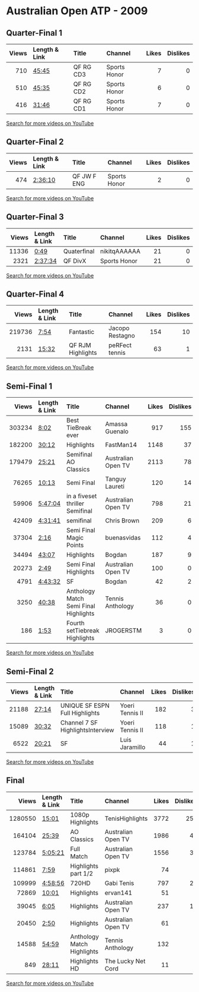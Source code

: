 
# Australian Open ATP - 2009

## Quarter-Final 1
|   Views | Length & Link                                        | Title      | Channel      |   Likes |   Dislikes |
|--------:|:-----------------------------------------------------|:-----------|:-------------|--------:|-----------:|
|     710 | [45:45](https://www.youtube.com/watch?v=I7gN5L-YHoA) | QF RG  CD3 | Sports Honor |       7 |          0 |
|     510 | [45:35](https://www.youtube.com/watch?v=EFaL1yj1wM4) | QF RG  CD2 | Sports Honor |       6 |          0 |
|     416 | [31:46](https://www.youtube.com/watch?v=tHv6deBE7ow) | QF RG  CD1 | Sports Honor |       7 |          0 |

[Search for more videos on YouTube](https://www.youtube.com/results?search_query=%22australian+open%22+%22Nadal%22+%22Simon%22+%222009%22+%22highlights%22)     

## Quarter-Final 2
|   Views | Length & Link                                          | Title        | Channel      |   Likes |   Dislikes |
|--------:|:-------------------------------------------------------|:-------------|:-------------|--------:|-----------:|
|     474 | [2:36:10](https://www.youtube.com/watch?v=4NNZXRLXmZY) | QF JW F  ENG | Sports Honor |       2 |          0 |

[Search for more videos on YouTube](https://www.youtube.com/results?search_query=%22australian+open%22+%22Verdasco%22+%22Tsonga%22+%222009%22+%22highlights%22)     

## Quarter-Final 3
|   Views | Length & Link                                          | Title       | Channel      |   Likes |   Dislikes |
|--------:|:-------------------------------------------------------|:------------|:-------------|--------:|-----------:|
|   11336 | [0:49](https://www.youtube.com/watch?v=1Uto9WckV4U)    | Quaterfinal | nikitqAAAAAA |      21 |          0 |
|    2321 | [2:37:34](https://www.youtube.com/watch?v=F9r11mLCGiA) | QF  DivX    | Sports Honor |      21 |          0 |

[Search for more videos on YouTube](https://www.youtube.com/results?search_query=%22australian+open%22+%22Roddick%22+%22Djokovic%22+%222009%22+%22highlights%22)     

## Quarter-Final 4
|   Views | Length & Link                                        | Title               | Channel         |   Likes |   Dislikes |
|--------:|:-----------------------------------------------------|:--------------------|:----------------|--------:|-----------:|
|  219736 | [7:54](https://www.youtube.com/watch?v=kWl760dymnY)  | Fantastic           | Jacopo Restagno |     154 |         10 |
|    2131 | [15:32](https://www.youtube.com/watch?v=-9n7BuXY5JA) | QF  RJM  Highlights | peRFect tennis  |      63 |          1 |

[Search for more videos on YouTube](https://www.youtube.com/results?search_query=%22australian+open%22+%22Federer%22+%22Potro%22+%222009%22+%22highlights%22)     

## Semi-Final 1
|   Views | Length & Link                                          | Title                                        | Channel            |   Likes |   Dislikes |
|--------:|:-------------------------------------------------------|:---------------------------------------------|:-------------------|--------:|-----------:|
|  303234 | [8:02](https://www.youtube.com/watch?v=NjnvvzmX6MY)    | Best TieBreak ever                           | Amassa Guenalo     |     917 |        155 |
|  182200 | [30:12](https://www.youtube.com/watch?v=GWKvKYUdQWc)   | Highlights                                   | FastMan14          |    1148 |         37 |
|  179479 | [25:21](https://www.youtube.com/watch?v=7JQCUZ7wH_8)   | Semifinal  AO Classics                       | Australian Open TV |    2113 |         78 |
|   76265 | [10:13](https://www.youtube.com/watch?v=k_5-FcP4aec)   | Semi Final                                   | Tanguy Laureti     |     120 |         14 |
|   59906 | [5:47:04](https://www.youtube.com/watch?v=Z8-AgZ6w1fE) | in a fiveset thriller    Semifinal           | Australian Open TV |     798 |         21 |
|   42409 | [4:31:41](https://www.youtube.com/watch?v=et6jm5HjCyM) | semifinal                                    | Chris Brown        |     209 |          6 |
|   37304 | [2:16](https://www.youtube.com/watch?v=miofGFk5_Cc)    | Semi Final    Magic Points                   | buenasvidas        |     112 |          4 |
|   34494 | [43:07](https://www.youtube.com/watch?v=fR9oTCW5Q00)   | Highlights                                   | Bogdan             |     187 |          9 |
|   20273 | [2:49](https://www.youtube.com/watch?v=vRbZR98FyJc)    | Semi Final Highlights                        | Australian Open TV |     100 |          0 |
|    4791 | [4:43:32](https://www.youtube.com/watch?v=n46fwzENCpc) | SF                                           | Bogdan             |      42 |          2 |
|    3250 | [40:38](https://www.youtube.com/watch?v=T2VgXZd1dAc)   | Anthology Match    Semi Final     Highlights | Tennis Anthology   |      36 |          0 |
|     186 | [1:53](https://www.youtube.com/watch?v=5_ggbWNWzkk)    | Fourth setTiebreak Highlights                | JROGERSTM          |       3 |          0 |

[Search for more videos on YouTube](https://www.youtube.com/results?search_query=%22australian+open%22+%22Nadal%22+%22Verdasco%22+%222009%22+%22highlights%22)     

## Semi-Final 2
|   Views | Length & Link                                        | Title                                 | Channel         |   Likes |   Dislikes |
|--------:|:-----------------------------------------------------|:--------------------------------------|:----------------|--------:|-----------:|
|   21188 | [27:14](https://www.youtube.com/watch?v=rz1f6C2UGJE) | UNIQUE   SF   ESPN Full Highlights    | Yoeri Tennis II |     182 |          3 |
|   15089 | [30:32](https://www.youtube.com/watch?v=QQUuQZWBJwA) | Channel 7    SF   HighlightsInterview | Yoeri Tennis II |     118 |          1 |
|    6522 | [20:21](https://www.youtube.com/watch?v=tRI2YShVyVU) | SF                                    | Luis Jaramillo  |      44 |          1 |

[Search for more videos on YouTube](https://www.youtube.com/results?search_query=%22australian+open%22+%22Federer%22+%22Roddick%22+%222009%22+%22highlights%22)     

## Final
|   Views | Length & Link                                          | Title                              | Channel            |   Likes |   Dislikes |
|--------:|:-------------------------------------------------------|:-----------------------------------|:-------------------|--------:|-----------:|
| 1280550 | [15:01](https://www.youtube.com/watch?v=KkI4FpZDQcc)   | 1080p Highlights                   | TenisHighlights    |    3772 |        254 |
|  164104 | [25:39](https://www.youtube.com/watch?v=kbxQ8AQ59Go)   | AO Classics                        | Australian Open TV |    1986 |         46 |
|  123784 | [5:05:21](https://www.youtube.com/watch?v=BwLUgip8OSI) | Full Match                         | Australian Open TV |    1556 |         38 |
|  114861 | [7:59](https://www.youtube.com/watch?v=S-MtL3tGzlY)    | Highlights part 1/2                | pixpk              |      74 |          3 |
|  109999 | [4:58:56](https://www.youtube.com/watch?v=zdMHAtAgtDM) | 720HD                              | Gabi Tenis         |     797 |         27 |
|   72869 | [10:01](https://www.youtube.com/watch?v=mvr-bsIJx50)   | Highlights                         | ervan141           |      51 |          3 |
|   39045 | [6:05](https://www.youtube.com/watch?v=zZO7saJQRxw)    | Highlights                         | Australian Open TV |     237 |         15 |
|   20450 | [2:50](https://www.youtube.com/watch?v=8u58IUaseNs)    | Highlights                         | Australian Open TV |      61 |          3 |
|   14588 | [54:59](https://www.youtube.com/watch?v=yDROIwKjRN0)   | Anthology Match         Highlights | Tennis Anthology   |     132 |          5 |
|     849 | [28:11](https://www.youtube.com/watch?v=_6nCS_9oAE0)   | Highlights HD                      | The Lucky Net Cord |      11 |          0 |

[Search for more videos on YouTube](https://www.youtube.com/results?search_query=%22australian+open%22+%22Nadal%22+%22Federer%22+%222009%22+%22highlights%22)     
